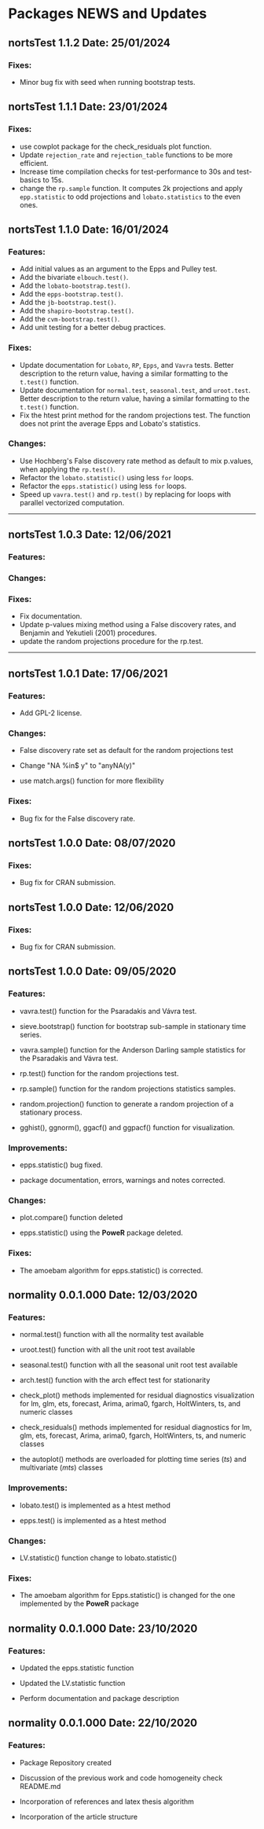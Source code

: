 **Packages NEWS and Updates**
============

**nortsTest 1.1.2 Date: 25/01/2024**
----------------------------------

### Fixes:

- Minor bug fix with seed when running bootstrap tests.

**nortsTest 1.1.1 Date: 23/01/2024**
----------------------------------

### Fixes:

- use cowplot package for the check_residuals plot function.
- Update `rejection_rate` and `rejection_table` functions to be more efficient.
- Increase time compilation checks for test-performance to 30s and test-basics to 15s.
- change the `rp.sample` function. It computes 2k projections and apply
 `epp.statistic` to odd projections and `lobato.statistics` to the even ones.

**nortsTest 1.1.0 Date: 16/01/2024**
----------------------------------

### Features:
- Add initial values as an argument to the Epps and Pulley test.
- Add the bivariate `elbouch.test()`.
- Add the `lobato-bootstrap.test()`.
- Add the `epps-bootstrap.test()`.
- Add the `jb-bootstrap.test()`.
- Add the `shapiro-bootstrap.test()`.
- Add the `cvm-bootstrap.test()`.
- Add unit testing for a better debug practices.


### Fixes:
- Update documentation for `Lobato`, `RP`, `Epps`, and `Vavra` tests. Better description 
  to the return value, having a similar formatting to the `t.test()` function. 
- Update documentation for `normal.test`, `seasonal.test`, and `uroot.test`. Better 
  description to the return value, having a similar formatting to the `t.test()` function.
- Fix the htest print method for the random projections test. The function does not print
  the average Epps and Lobato's statistics.

### Changes:
- Use Hochberg's False discovery rate method as default to mix p.values, when applying the `rp.test()`. 
- Refactor the `lobato.statistic()` using less `for` loops.
- Refactor the `epps.statistic()` using less `for` loops. 
- Speed up `vavra.test()` and `rp.test()` by replacing for loops with parallel vectorized 
  computation.

----------------------------------

**nortsTest 1.0.3 Date: 12/06/2021**
----------------------------------

### Features:

### Changes:

### Fixes:
- Fix documentation.
- Update p-values mixing method using a False discovery rates, and Benjamin and 
  Yekutieli (2001) procedures.
- update the random projections procedure for the rp.test.

----------------------------------

**nortsTest 1.0.1 Date: 17/06/2021**
----------------------------------

### Features:

- Add GPL-2 license.

### Changes:

- False discovery rate set as default for the random projections test

- Change "NA %in$ y" to "anyNA(y)"

- use match.args() function for more flexibility

### Fixes:

- Bug fix for the False discovery rate.


**nortsTest 1.0.0 Date: 08/07/2020**
----------------------------------

### Fixes:

- Bug fix for CRAN submission.


**nortsTest 1.0.0 Date: 12/06/2020**
----------------------------------

### Fixes:

- Bug fix for CRAN submission.


**nortsTest 1.0.0 Date: 09/05/2020**
----------------------------------

### Features:

- vavra.test() function for the Psaradakis and Vávra test.

- sieve.bootstrap() function for bootstrap sub-sample in stationary time series.

- vavra.sample() function for the Anderson Darling sample statistics for the Psaradakis and Vávra test.

- rp.test() function for the random projections test.

- rp.sample() function for the random projections statistics samples.

- random.projection() function to generate a random projection of a stationary process.

- gghist(), ggnorm(), ggacf() and ggpacf() function for visualization.

### Improvements:

- epps.statistic() bug fixed.

- package documentation, errors, warnings and notes corrected.

### Changes:

- plot.compare() function deleted

- epps.statistic() using the **PoweR** package deleted.

### Fixes:

-   The amoebam algorithm for epps.statistic() is corrected.


**normality 0.0.1.000 Date: 12/03/2020**
----------------------------------

### Features:

-  normal.test() function  with all the normality test available

-  uroot.test() function with all the unit root test available

-  seasonal.test() function with all the seasonal unit root test available

-  arch.test() function with the arch effect test for stationarity

- check_plot() methods implemented for residual diagnostics visualization for lm, glm, ets, forecast, Arima, arima0, fgarch, HoltWinters, ts, and numeric classes

- check_residuals() methods implemented for residual diagnostics for lm, glm, ets, forecast, Arima, arima0, fgarch, HoltWinters, ts, and numeric classes

- the autoplot() methods are overloaded for plotting time series (*ts*) and multivariate (*mts*) classes

### Improvements:

-   lobato.test() is implemented as a htest method

-   epps.test() is implemented as a htest method

### Changes:

-   LV.statistic() function change to lobato.statistic()

### Fixes:

-   The amoebam algorithm for Epps.statistic() is changed for the one implemented by the **PoweR** package


**normality 0.0.1.000 Date: 23/10/2020**
----------------------------------

### Features:

-  Updated the epps.statistic function

-  Updated the LV.statistic function

-  Perform documentation and package description


**normality 0.0.1.000 Date: 22/10/2020**
----------------------------------

### Features:

-  Package Repository created

-  Discussion of the previous work and code homogeneity check README.md

-  Incorporation of references and latex thesis algorithm

-  Incorporation of the article structure
